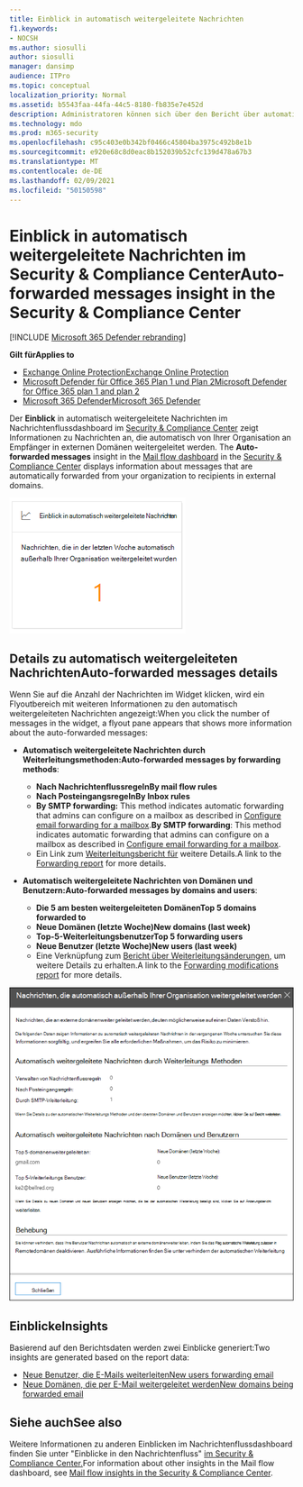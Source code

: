 ```yaml
---
title: Einblick in automatisch weitergeleitete Nachrichten
f1.keywords:
- NOCSH
ms.author: siosulli
author: siosulli
manager: dansimp
audience: ITPro
ms.topic: conceptual
localization_priority: Normal
ms.assetid: b5543faa-44fa-44c5-8180-fb835e7e452d
description: Administratoren können sich über den Bericht über automatisch weitergeleitete Nachrichten im Dashboard für den Nachrichtenfluss im Security & Compliance Center informieren.
ms.technology: mdo
ms.prod: m365-security
ms.openlocfilehash: c95c403e0b342bf0466c45804ba3975c492b8e1b
ms.sourcegitcommit: e920e68c8d0eac8b152039b52cfc139d478a67b3
ms.translationtype: MT
ms.contentlocale: de-DE
ms.lasthandoff: 02/09/2021
ms.locfileid: "50150598"
---
```

# <a name="auto-forwarded-messages-insight-in-the-security--compliance-center"></a><span data-ttu-id="b4223-103">Einblick in automatisch weitergeleitete Nachrichten im Security & Compliance Center</span><span class="sxs-lookup"><span data-stu-id="b4223-103">Auto-forwarded messages insight in the Security & Compliance Center</span></span>

[!INCLUDE [Microsoft 365 Defender rebranding](../includes/microsoft-defender-for-office.md)]

<span data-ttu-id="b4223-104">**Gilt für**</span><span class="sxs-lookup"><span data-stu-id="b4223-104">**Applies to**</span></span>
- [<span data-ttu-id="b4223-105">Exchange Online Protection</span><span class="sxs-lookup"><span data-stu-id="b4223-105">Exchange Online Protection</span></span>](https://go.microsoft.com/fwlink/?linkid=2148611)
- [<span data-ttu-id="b4223-106">Microsoft Defender für Office 365 Plan 1 und Plan 2</span><span class="sxs-lookup"><span data-stu-id="b4223-106">Microsoft Defender for Office 365 plan 1 and plan 2</span></span>](https://go.microsoft.com/fwlink/?linkid=2148715)
- [<span data-ttu-id="b4223-107">Microsoft 365 Defender</span><span class="sxs-lookup"><span data-stu-id="b4223-107">Microsoft 365 Defender</span></span>](https://go.microsoft.com/fwlink/?linkid=2118804)

<span data-ttu-id="b4223-108">Der **Einblick** in automatisch weitergeleitete Nachrichten im Nachrichtenflussdashboard im [Security & Compliance Center](https://protection.office.com) zeigt Informationen zu Nachrichten an, die automatisch von Ihrer Organisation an Empfänger in externen Domänen weitergeleitet werden. [](mail-flow-insights-v2.md)</span><span class="sxs-lookup"><span data-stu-id="b4223-108">The **Auto-forwarded messages** insight in the [Mail flow dashboard](mail-flow-insights-v2.md) in the [Security & Compliance Center](https://protection.office.com) displays information about messages that are automatically forwarded from your organization to recipients in external domains.</span></span>

![Widget für automatisch weitergeleitete Nachrichten im Security & Compliance Center](../../media/mfi-auto-forwarded-messages.png)

## <a name="auto-forwarded-messages-details"></a><span data-ttu-id="b4223-110">Details zu automatisch weitergeleiteten Nachrichten</span><span class="sxs-lookup"><span data-stu-id="b4223-110">Auto-forwarded messages details</span></span>

<span data-ttu-id="b4223-111">Wenn Sie auf die Anzahl der Nachrichten im Widget klicken, wird ein Flyoutbereich mit weiteren Informationen zu den automatisch weitergeleiteten Nachrichten angezeigt:</span><span class="sxs-lookup"><span data-stu-id="b4223-111">When you click the number of messages in the widget, a flyout pane appears that shows more information about the auto-forwarded messages:</span></span>

- <span data-ttu-id="b4223-112">**Automatisch weitergeleitete Nachrichten durch Weiterleitungsmethoden:**</span><span class="sxs-lookup"><span data-stu-id="b4223-112">**Auto-forwarded messages by forwarding methods**:</span></span>

  - <span data-ttu-id="b4223-113">**Nach Nachrichtenflussregeln**</span><span class="sxs-lookup"><span data-stu-id="b4223-113">**By mail flow rules**</span></span>
  - <span data-ttu-id="b4223-114">**Nach Posteingangsregeln**</span><span class="sxs-lookup"><span data-stu-id="b4223-114">**By Inbox rules**</span></span>
  - <span data-ttu-id="b4223-115">**By SMTP forwarding:** This method indicates automatic forwarding that admins can configure on a mailbox as described in [Configure email forwarding for a mailbox](https://docs.microsoft.com/Exchange/recipients-in-exchange-online/manage-user-mailboxes/configure-email-forwarding).</span><span class="sxs-lookup"><span data-stu-id="b4223-115">**By SMTP forwarding**: This method indicates automatic forwarding that admins can configure on a mailbox as described in [Configure email forwarding for a mailbox](https://docs.microsoft.com/Exchange/recipients-in-exchange-online/manage-user-mailboxes/configure-email-forwarding).</span></span>
  - <span data-ttu-id="b4223-116">Ein Link zum [Weiterleitungsbericht für](view-mail-flow-reports.md#forwarding-report) weitere Details.</span><span class="sxs-lookup"><span data-stu-id="b4223-116">A link to the [Forwarding report](view-mail-flow-reports.md#forwarding-report) for more details.</span></span>

- <span data-ttu-id="b4223-117">**Automatisch weitergeleitete Nachrichten von Domänen und Benutzern:**</span><span class="sxs-lookup"><span data-stu-id="b4223-117">**Auto-forwarded messages by domains and users**:</span></span>

  - <span data-ttu-id="b4223-118">**Die 5 am besten weitergeleiteten Domänen**</span><span class="sxs-lookup"><span data-stu-id="b4223-118">**Top 5 domains forwarded to**</span></span>
  - <span data-ttu-id="b4223-119">**Neue Domänen (letzte Woche)**</span><span class="sxs-lookup"><span data-stu-id="b4223-119">**New domains (last week)**</span></span>
  - <span data-ttu-id="b4223-120">**Top-5-Weiterleitungsbenutzer**</span><span class="sxs-lookup"><span data-stu-id="b4223-120">**Top 5 forwarding users**</span></span>
  - <span data-ttu-id="b4223-121">**Neue Benutzer (letzte Woche)**</span><span class="sxs-lookup"><span data-stu-id="b4223-121">**New users (last week)**</span></span>
  - <span data-ttu-id="b4223-122">Eine Verknüpfung zum [Bericht über Weiterleitungsänderungen,](mfi-new-users-forwarding-email.md#forwarding-modifications-report) um weitere Details zu erhalten.</span><span class="sxs-lookup"><span data-stu-id="b4223-122">A link to the [Forwarding modifications report](mfi-new-users-forwarding-email.md#forwarding-modifications-report) for more details.</span></span>

![Detailf flyout für den Bericht über automatisch weitergeleitete Nachrichten im Security & Compliance Center](../../media/mfi-auto-forwarded-messages-details.png)

## <a name="insights"></a><span data-ttu-id="b4223-124">Einblicke</span><span class="sxs-lookup"><span data-stu-id="b4223-124">Insights</span></span>

<span data-ttu-id="b4223-125">Basierend auf den Berichtsdaten werden zwei Einblicke generiert:</span><span class="sxs-lookup"><span data-stu-id="b4223-125">Two insights are generated based on the report data:</span></span>

- [<span data-ttu-id="b4223-126">Neue Benutzer, die E-Mails weiterleiten</span><span class="sxs-lookup"><span data-stu-id="b4223-126">New users forwarding email</span></span>](mfi-new-users-forwarding-email.md)
- [<span data-ttu-id="b4223-127">Neue Domänen, die per E-Mail weitergeleitet werden</span><span class="sxs-lookup"><span data-stu-id="b4223-127">New domains being forwarded email</span></span>](mfi-new-domains-being-forwarded-email.md)

## <a name="see-also"></a><span data-ttu-id="b4223-128">Siehe auch</span><span class="sxs-lookup"><span data-stu-id="b4223-128">See also</span></span>

<span data-ttu-id="b4223-129">Weitere Informationen zu anderen Einblicken im Nachrichtenflussdashboard finden Sie unter "Einblicke in den Nachrichtenfluss" [im Security & Compliance Center.](mail-flow-insights-v2.md)</span><span class="sxs-lookup"><span data-stu-id="b4223-129">For information about other insights in the Mail flow dashboard, see [Mail flow insights in the Security & Compliance Center](mail-flow-insights-v2.md).</span></span>
